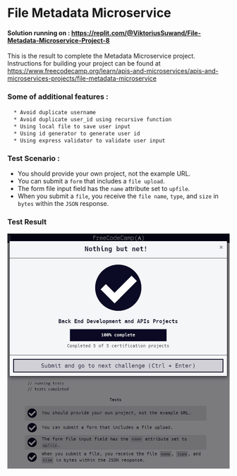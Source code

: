 # File Metadata Microservice
#### Solution running on : https://replit.com/@ViktoriusSuwand/File-Metadata-Microservice-Project-8

This is the result to complete the Metadata Microservice project. 
Instructions for building your project can be found at 
https://www.freecodecamp.org/learn/apis-and-microservices/apis-and-microservices-projects/file-metadata-microservice


###  Some of additional features :
      * Avoid duplicate username
      * Avoid duplicate user_id using recursive function
      * Using local file to save user input
      * Using id generator to generate user id
      * Using express validator to validate user input


### Test Scenario :
- You should provide your own project, not the example URL.
- You can submit a `form` that includes a `file upload`.
- The form file input field has the `name` attribute set to `upfile`.
- When you submit a `file`, you receive the `file name`, `type`, and `size` in `bytes` within the `JSON` response.


### Test Result
![complete](complete.jpg)